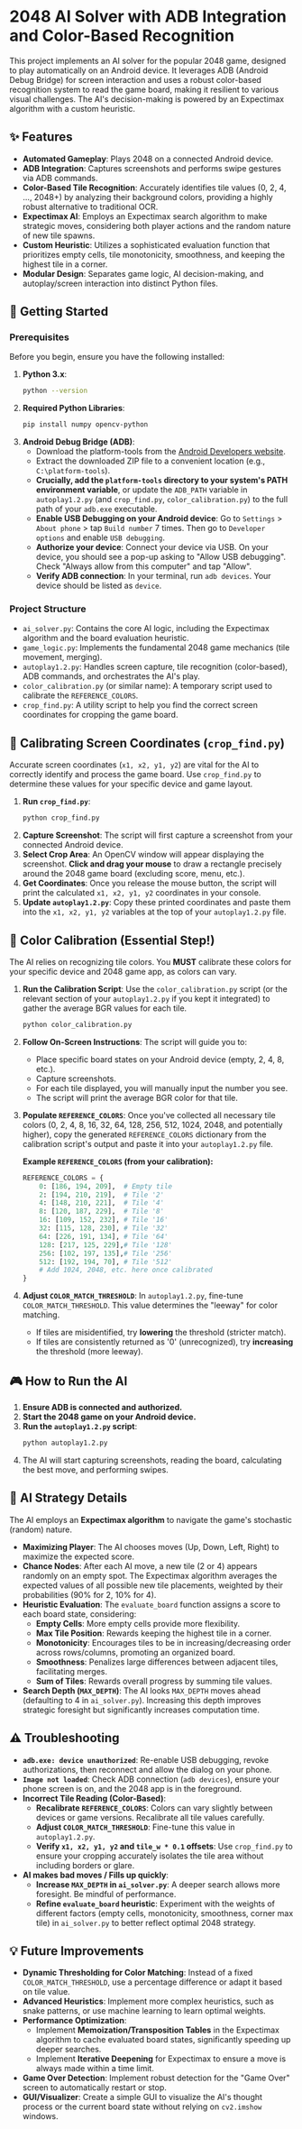 # 2048 AI Solver with ADB Integration and Color-Based Recognition

This project implements an AI solver for the popular 2048 game, designed to play automatically on an Android device. It leverages ADB (Android Debug Bridge) for screen interaction and uses a robust color-based recognition system to read the game board, making it resilient to various visual challenges. The AI's decision-making is powered by an Expectimax algorithm with a custom heuristic.

## ✨ Features

* **Automated Gameplay**: Plays 2048 on a connected Android device.
* **ADB Integration**: Captures screenshots and performs swipe gestures via ADB commands.
* **Color-Based Tile Recognition**: Accurately identifies tile values (0, 2, 4, ..., 2048+) by analyzing their background colors, providing a highly robust alternative to traditional OCR.
* **Expectimax AI**: Employs an Expectimax search algorithm to make strategic moves, considering both player actions and the random nature of new tile spawns.
* **Custom Heuristic**: Utilizes a sophisticated evaluation function that prioritizes empty cells, tile monotonicity, smoothness, and keeping the highest tile in a corner.
* **Modular Design**: Separates game logic, AI decision-making, and autoplay/screen interaction into distinct Python files.

## 🚀 Getting Started

### Prerequisites

Before you begin, ensure you have the following installed:

1.  **Python 3.x**:
    ```bash
    python --version
    ```
2.  **Required Python Libraries**:
    ```bash
    pip install numpy opencv-python
    ```
3.  **Android Debug Bridge (ADB)**:
    * Download the platform-tools from the [Android Developers website](https://developer.android.com/tools/releases/platform-tools).
    * Extract the downloaded ZIP file to a convenient location (e.g., `C:\platform-tools`).
    * **Crucially, add the `platform-tools` directory to your system's PATH environment variable**, or update the `ADB_PATH` variable in `autoplay1.2.py` (and `crop_find.py`, `color_calibration.py`) to the full path of your `adb.exe` executable.
    * **Enable USB Debugging on your Android device**: Go to `Settings` > `About phone` > tap `Build number` 7 times. Then go to `Developer options` and enable `USB debugging`.
    * **Authorize your device**: Connect your device via USB. On your device, you should see a pop-up asking to "Allow USB debugging". Check "Always allow from this computer" and tap "Allow".
    * **Verify ADB connection**: In your terminal, run `adb devices`. Your device should be listed as `device`.

### Project Structure

* `ai_solver.py`: Contains the core AI logic, including the Expectimax algorithm and the board evaluation heuristic.
* `game_logic.py`: Implements the fundamental 2048 game mechanics (tile movement, merging).
* `autoplay1.2.py`: Handles screen capture, tile recognition (color-based), ADB commands, and orchestrates the AI's play.
* `color_calibration.py` (or similar name): A temporary script used to calibrate the `REFERENCE_COLORS`.
* `crop_find.py`: A utility script to help you find the correct screen coordinates for cropping the game board.

## 📏 Calibrating Screen Coordinates (`crop_find.py`)

Accurate screen coordinates (`x1, x2, y1, y2`) are vital for the AI to correctly identify and process the game board. Use `crop_find.py` to determine these values for your specific device and game layout.

1.  **Run `crop_find.py`**:
    ```bash
    python crop_find.py
    ```
2.  **Capture Screenshot**: The script will first capture a screenshot from your connected Android device.
3.  **Select Crop Area**: An OpenCV window will appear displaying the screenshot. **Click and drag your mouse** to draw a rectangle precisely around the 2048 game board (excluding score, menu, etc.).
4.  **Get Coordinates**: Once you release the mouse button, the script will print the calculated `x1, x2, y1, y2` coordinates in your console.
5.  **Update `autoplay1.2.py`**: Copy these printed coordinates and paste them into the `x1, x2, y1, y2` variables at the top of your `autoplay1.2.py` file.

## 🎨 Color Calibration (Essential Step!)

The AI relies on recognizing tile colors. You **MUST** calibrate these colors for your specific device and 2048 game app, as colors can vary.

1.  **Run the Calibration Script**:
    Use the `color_calibration.py` script (or the relevant section of your `autoplay1.2.py` if you kept it integrated) to gather the average BGR values for each tile.

    ```bash
    python color_calibration.py
    ```

2.  **Follow On-Screen Instructions**:
    The script will guide you to:
    * Place specific board states on your Android device (empty, 2, 4, 8, etc.).
    * Capture screenshots.
    * For each tile displayed, you will manually input the number you see.
    * The script will print the average BGR color for that tile.

3.  **Populate `REFERENCE_COLORS`**:
    Once you've collected all necessary tile colors (0, 2, 4, 8, 16, 32, 64, 128, 256, 512, 1024, 2048, and potentially higher), copy the generated `REFERENCE_COLORS` dictionary from the calibration script's output and paste it into your `autoplay1.2.py` file.

    **Example `REFERENCE_COLORS` (from your calibration):**
    ```python
    REFERENCE_COLORS = {
        0: [186, 194, 209],  # Empty tile
        2: [194, 210, 219],  # Tile '2'
        4: [148, 210, 221],  # Tile '4'
        8: [120, 187, 229],  # Tile '8'
        16: [109, 152, 232], # Tile '16'
        32: [115, 128, 230], # Tile '32'
        64: [226, 191, 134], # Tile '64'
        128: [217, 125, 229],# Tile '128'
        256: [102, 197, 135],# Tile '256'
        512: [192, 194, 70], # Tile '512'
        # Add 1024, 2048, etc. here once calibrated
    }
    ```

4.  **Adjust `COLOR_MATCH_THRESHOLD`**:
    In `autoplay1.2.py`, fine-tune `COLOR_MATCH_THRESHOLD`. This value determines the "leeway" for color matching.
    * If tiles are misidentified, try **lowering** the threshold (stricter match).
    * If tiles are consistently returned as '0' (unrecognized), try **increasing** the threshold (more leeway).

## 🎮 How to Run the AI

1.  **Ensure ADB is connected and authorized.**
2.  **Start the 2048 game on your Android device.**
3.  **Run the `autoplay1.2.py` script**:
    ```bash
    python autoplay1.2.py
    ```
4.  The AI will start capturing screenshots, reading the board, calculating the best move, and performing swipes.

## 🤖 AI Strategy Details

The AI employs an **Expectimax algorithm** to navigate the game's stochastic (random) nature.

* **Maximizing Player**: The AI chooses moves (Up, Down, Left, Right) to maximize the expected score.
* **Chance Nodes**: After each AI move, a new tile (2 or 4) appears randomly on an empty spot. The Expectimax algorithm averages the expected values of all possible new tile placements, weighted by their probabilities (90% for 2, 10% for 4).
* **Heuristic Evaluation**: The `evaluate_board` function assigns a score to each board state, considering:
    * **Empty Cells**: More empty cells provide more flexibility.
    * **Max Tile Position**: Rewards keeping the highest tile in a corner.
    * **Monotonicity**: Encourages tiles to be in increasing/decreasing order across rows/columns, promoting an organized board.
    * **Smoothness**: Penalizes large differences between adjacent tiles, facilitating merges.
    * **Sum of Tiles**: Rewards overall progress by summing tile values.
* **Search Depth (`MAX_DEPTH`)**: The AI looks `MAX_DEPTH` moves ahead (defaulting to 4 in `ai_solver.py`). Increasing this depth improves strategic foresight but significantly increases computation time.

## ⚠️ Troubleshooting

* **`adb.exe: device unauthorized`**: Re-enable USB debugging, revoke authorizations, then reconnect and allow the dialog on your phone.
* **`Image not loaded`**: Check ADB connection (`adb devices`), ensure your phone screen is on, and the 2048 app is in the foreground.
* **Incorrect Tile Reading (Color-Based)**:
    * **Recalibrate `REFERENCE_COLORS`**: Colors can vary slightly between devices or game versions. Recalibrate all tile values carefully.
    * **Adjust `COLOR_MATCH_THRESHOLD`**: Fine-tune this value in `autoplay1.2.py`.
    * **Verify `x1, x2, y1, y2` and `tile_w * 0.1` offsets**: Use `crop_find.py` to ensure your cropping accurately isolates the tile area without including borders or glare.
* **AI makes bad moves / Fills up quickly**:
    * **Increase `MAX_DEPTH` in `ai_solver.py`**: A deeper search allows more foresight. Be mindful of performance.
    * **Refine `evaluate_board` heuristic**: Experiment with the weights of different factors (empty cells, monotonicity, smoothness, corner max tile) in `ai_solver.py` to better reflect optimal 2048 strategy.

## 💡 Future Improvements

* **Dynamic Thresholding for Color Matching**: Instead of a fixed `COLOR_MATCH_THRESHOLD`, use a percentage difference or adapt it based on tile value.
* **Advanced Heuristics**: Implement more complex heuristics, such as snake patterns, or use machine learning to learn optimal weights.
* **Performance Optimization**:
    * Implement **Memoization/Transposition Tables** in the Expectimax algorithm to cache evaluated board states, significantly speeding up deeper searches.
    * Implement **Iterative Deepening** for Expectimax to ensure a move is always made within a time limit.
* **Game Over Detection**: Implement robust detection for the "Game Over" screen to automatically restart or stop.
* **GUI/Visualizer**: Create a simple GUI to visualize the AI's thought process or the current board state without relying on `cv2.imshow` windows.
